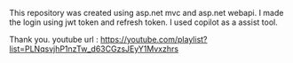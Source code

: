 This repository was created using asp.net mvc and asp.net webapi.
I made the login using jwt token and refresh token.
I used copilot as a  assist tool.

Thank you.
youtube url : https://youtube.com/playlist?list=PLNqsvjhP1nzTw_d63CGzsJEyY1Mvxzhrs
